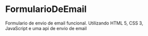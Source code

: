 # FormularioDeEmail
Formulario de envio de email funcional. Utilizando HTML 5, CSS 3, JavaScript e uma api de envio de email
